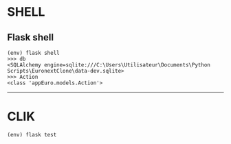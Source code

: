 # SHELL
## Flask shell

    (env) flask shell
    >>> db
    <SQLAlchemy engine=sqlite:///C:\Users\Utilisateur\Documents\Python Scripts\EuronextClone\data-dev.sqlite>
    >>> Action
    <class 'appEuro.models.Action'>

---
# CLIK

    (env) flask test